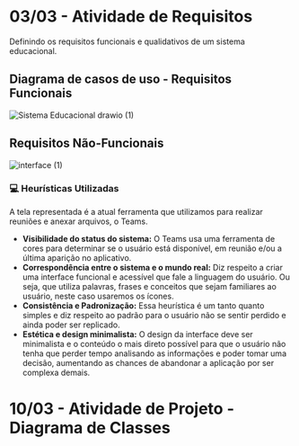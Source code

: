 # 03/03 - Atividade de Requisitos
Definindo os requisitos funcionais e qualidativos de um sistema educacional.

## Diagrama de casos de uso - Requisitos Funcionais

![Sistema Educacional drawio (1)](https://user-images.githubusercontent.com/89141910/156596001-c02f87f2-7ea7-4d63-ae02-474fd1879bf3.png)


## Requisitos Não-Funcionais

![interface (1)](https://user-images.githubusercontent.com/89141910/157749596-1cbbca3e-1388-4874-8ca4-3175f21d95f6.png)

### 💻 Heurísticas Utilizadas

A tela representada é a atual ferramenta que utilizamos para realizar reuniões e anexar arquivos, o Teams.

- **Visibilidade do status do sistema:** O Teams usa uma ferramenta de cores para determinar se o usuário está disponível, em reunião e/ou a última aparição no aplicativo.
- **Correspondência entre o sistema e o mundo real:** Diz respeito a criar uma interface funcional e acessível que fale a linguagem do usuário. Ou seja, que utiliza palavras, frases e conceitos que sejam familiares ao usuário, neste caso usaremos os ícones.
- **Consistência e Padronização:** Essa heurística é um tanto quanto simples e diz respeito ao padrão para o usuário não se sentir perdido e ainda poder ser replicado.
- **Estética e design minimalista:** O design da interface deve ser minimalista e o conteúdo o mais direto possível para que o usuário não tenha que perder tempo analisando as informações e poder tomar uma decisão, aumentando as chances de abandonar a aplicação por ser complexa demais.

# 10/03 - Atividade de Projeto - Diagrama de Classes
